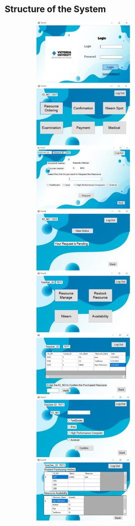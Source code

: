 # Structure of the System

<p align="center">
<img src="Images/Login Page.PNG" width="300" height="200">

<img src="Images/Student Dashboard.PNG" width="300">

<img src="Images/ResourceOrdering.PNG" width="300" height="200">

<img src="Images/Confirmation.PNG" width="300">


<img src="Images/Teacher Dashboard.PNG" width="300">

<img src="Images/Resourcemng.PNG" width="300">


<img src="Images/Restock.PNG" width="300">


<img src="Images/Availability.PNG" width="300">
</p>
